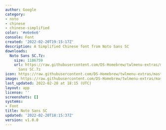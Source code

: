 ```yaml
---
author: Google
category:
- noto
- chinese
- chinese-simplified
color: '#e6e6e6'
console: Font
created: '2022-02-20T19:15:17Z'
description: A Simplified Chinese font from Noto Sans SC
downloads:
  Noto Sans SC.7z:
    size: 1186759
    url: https://raw.githubusercontent.com/DS-Homebrew/twlmenu-extras/master/_nds/TWiLightMenu/extras/fonts/Noto
      Sans SC.7z
icon: https://raw.githubusercontent.com/DS-Homebrew/twlmenu-extras/master/_nds/TWiLightMenu/extras/fonts/meta/Noto%20Sans%20SC/icon.png
image: https://raw.githubusercontent.com/DS-Homebrew/twlmenu-extras/master/_nds/TWiLightMenu/extras/fonts/meta/Noto%20Sans%20SC/icon.png
last_updated: 2022-02-20 at 18:15 (UTC)
layout: app
license: ''
screenshots: []
systems:
- Font
title: Noto Sans SC
updated: '2022-02-20T18:15:37Z'
version: v1.0.0
---
```

